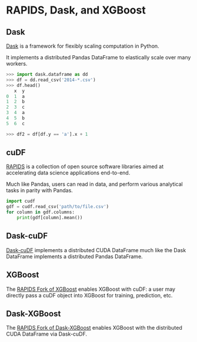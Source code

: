 # RAPIDS, Dask, and XGBoost

## Dask
[Dask](https://dask.org "Dask: Scalable Analytics in Python") is a framework for flexibly scaling computation in Python.

It implements a distributed Pandas DataFrame to elastically scale over many workers.

```python
>>> import dask.dataframe as dd
>>> df = dd.read_csv('2014-*.csv')
>>> df.head()
   x  y
0  1  a
1  2  b
2  3  c
3  4  a
4  5  b
5  6  c

>>> df2 = df[df.y == 'a'].x + 1
```

## cuDF
[RAPIDS](https://rapids.ai "RAPIDS: Open GPU Data Science") is a collection of open source software libraries aimed at accelerating data science applications end-to-end.

Much like Pandas, users can read in data, and perform various analytical tasks in parity with Pandas.

```python
import cudf
gdf = cudf.read_csv('path/to/file.csv')
for column in gdf.columns:
    print(gdf[column].mean())
```

## Dask-cuDF
[Dask-cuDF](https://github.com/rapidsai/dask-cudf "Dask-cuDF: Partitioned GPU-backed DataFrame") implements a distributed CUDA DataFrame much like the Dask DataFrame implements a distributed Pandas DataFrame.

## XGBoost
The [RAPIDS Fork of XGBoost](https://github.com/rapidsai/xgboost "RAPIDS XGBoost") enables XGBoost with cuDF: a user may directly pass a cuDF object into XGBoost for training, prediction, etc.

## Dask-XGBoost
The [RAPIDS Fork of Dask-XGBoost](https://github.com/rapidsai/dask-xgboost/ "RAPIDS Dask-XGBoost") enables XGBoost with the distributed CUDA DataFrame via Dask-cuDF.